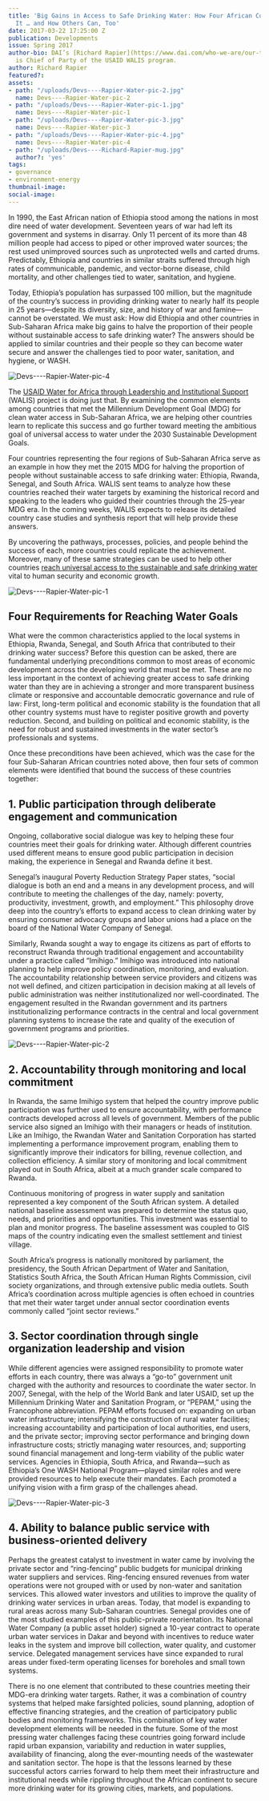 ```yaml
---
title: 'Big Gains in Access to Safe Drinking Water: How Four African Countries Did
  It … and How Others Can, Too'
date: 2017-03-22 17:25:00 Z
publication: Developments
issue: Spring 2017
author-bio: DAI’s [Richard Rapier](https://www.dai.com/who-we-are/our-team/richard-rapier)
  is Chief of Party of the USAID WALIS program.
author: Richard Rapier
featured?: 
assets:
- path: "/uploads/Devs----Rapier-Water-pic-2.jpg"
  name: Devs----Rapier-Water-pic-2
- path: "/uploads/Devs----Rapier-Water-pic-1.jpg"
  name: Devs----Rapier-Water-pic-1
- path: "/uploads/Devs----Rapier-Water-pic-3.jpg"
  name: Devs----Rapier-Water-pic-3
- path: "/uploads/Devs----Rapier-Water-pic-4.jpg"
  name: Devs----Rapier-Water-pic-4
- path: "/uploads/Devs----Richard-Rapier-mug.jpg"
  author?: 'yes'
tags:
- governance
- environment-energy
thumbnail-image:
social-image:
---
```


In 1990, the East African nation of Ethiopia stood among the nations in most dire need of water development. Seventeen years of war had left its government and systems in disarray. Only 11 percent of its more than 48 million people had access to piped or other improved water sources; the rest used unimproved sources such as unprotected wells and carted drums. Predictably, Ethiopia and countries in similar straits suffered through high rates of communicable, pandemic, and vector-borne disease, child mortality, and other challenges tied to water, sanitation, and hygiene.




Today, Ethiopia’s population has surpassed 100 million, but the magnitude of the country’s success in providing drinking water to nearly half its people in 25 years—despite its diversity, size, and history of war and famine—cannot be overstated. We must ask: How did Ethiopia and other countries in Sub-Saharan Africa make big gains to halve the proportion of their people without sustainable access to safe drinking water? The answers should be applied to similar countries and their people so they can become water secure and answer the challenges tied to poor water, sanitation, and hygiene, or WASH.

![Devs----Rapier-Water-pic-4](/uploads/Devs----Rapier-Water-pic-4.jpg "USAID Ethiopia Urban Gardens Program. Photo: Nico Parkinson.") 

The [USAID Water for Africa through Leadership and Institutional Support](https://www.dai.com/our-work/projects/worldwide-water-africa-through-leadership-and-institutional-support-walis) (WALIS) project is doing just that. By examining the common elements among countries that met the Millennium Development Goal (MDG) for clean water access in Sub-Saharan Africa, we are helping other countries learn to replicate this success and go further toward meeting the ambitious goal of universal access to water under the 2030 Sustainable Development Goals. 

Four countries representing the four regions of Sub-Saharan Africa serve as an example in how they met the 2015 MDG for halving the proportion of people without sustainable access to safe drinking water: Ethiopia, Rwanda, Senegal, and South Africa. WALIS sent teams to analyze how these countries reached their water targets by examining the historical record and speaking to the leaders who guided their countries through the 25-year MDG era. In the coming weeks, WALIS expects to release its detailed country case studies and synthesis report that will help provide these answers.

By uncovering the pathways, processes, policies, and people behind the success of each, more countries could replicate the achievement. Moreover, many of these same strategies can be used to help other countries [reach universal access to the sustainable and safe drinking water](http://dai-global-developments.com/articles/clean-water-for-all-by-2030-no-really/) vital to human security and economic growth.

![Devs----Rapier-Water-pic-1](/uploads/Devs----Rapier-Water-pic-1.jpg "In Senegal. Photo: Ariadne Van Zandbergen.") 

## Four Requirements for Reaching Water Goals

What were the common characteristics applied to the local systems in Ethiopia, Rwanda, Senegal, and South Africa that contributed to their drinking water success? Before this question can be asked, there are fundamental underlying preconditions common to most areas of economic development across the developing world that must be met. These are no less important in the context of achieving greater access to safe drinking water than they are in achieving a stronger and more transparent business climate or responsive and accountable democratic governance and rule of law: First, long-term political and economic stability is the foundation that all other country systems must have to register positive growth and poverty reduction. Second, and building on political and economic stability, is the need for robust and sustained investments in the water sector’s professionals and systems.

Once these preconditions have been achieved, which was the case for the four Sub-Saharan African countries noted above, then four sets of common elements were identified that bound the success of these countries together:

## 1. Public participation through deliberate engagement and communication

Ongoing, collaborative social dialogue was key to helping these four countries meet their goals for drinking water. Although different countries used different means to ensure good public participation in decision making, the experience in Senegal and Rwanda define it best.  

Senegal’s inaugural Poverty Reduction Strategy Paper states, “social dialogue is both an end and a means in any development process, and will contribute to meeting the challenges of the day, namely: poverty, productivity, investment, growth, and employment.” This philosophy drove deep into the country’s efforts to expand access to clean drinking water by ensuring consumer advocacy groups and labor unions had a place on the board of the National Water Company of Senegal.

Similarly, Rwanda sought a way to engage its citizens as part of efforts to reconstruct Rwanda through traditional engagement and accountability under a practice called “Imihigo.” Imihigo was introduced into national planning to help improve policy coordination, monitoring, and evaluation. The accountability relationship between service providers and citizens was not well defined, and citizen participation in decision making at all levels of public administration was neither institutionalized nor well-coordinated. The engagement resulted in the Rwandan government and its partners institutionalizing performance contracts in the central and local government planning systems to increase the rate and quality of the execution of government programs and priorities.

![Devs----Rapier-Water-pic-2](/uploads/Devs----Rapier-Water-pic-2.jpg "Latrine built under the DAI-led USAID Burundi Agribusiness Program.") 
  
## 2. Accountability through monitoring and local commitment

In Rwanda, the same Imihigo system that helped the country improve public participation was further used to ensure accountability, with performance contracts developed across all levels of government. Members of the public service also signed an Imihigo with their managers or heads of institution. Like an Imihigo, the Rwandan Water and Sanitation Corporation has started implementing a performance improvement program, enabling them to significantly improve their indicators for billing, revenue collection, and collection efficiency. A similar story of monitoring and local commitment played out in South Africa, albeit at a much grander scale compared to Rwanda.

Continuous monitoring of progress in water supply and sanitation represented a key component of the South African system. A detailed national baseline assessment was prepared to determine the status quo, needs, and priorities and opportunities. This investment was essential to plan and monitor progress. The baseline assessment was coupled to GIS maps of the country indicating even the smallest settlement and tiniest village.

South Africa’s progress is nationally monitored by parliament, the presidency, the South African Department of Water and Sanitation, Statistics South Africa, the South African Human Rights Commission, civil society organizations, and through extensive public media outlets. South Africa’s coordination across multiple agencies is often echoed in countries that met their water target under annual sector coordination events commonly called “joint sector reviews.”

## 3. Sector coordination through single organization leadership and vision

While different agencies were assigned responsibility to promote water efforts in each country, there was always a “go-to” government unit charged with the authority and resources to coordinate the water sector. In 2007, Senegal, with the help of the World Bank and later USAID, set up the Millennium Drinking Water and Sanitation Program, or “PEPAM,” using the Francophone abbreviation. PEPAM efforts focused on: expanding on urban water infrastructure; intensifying the construction of rural water facilities; increasing accountability and participation of local authorities, end users, and the private sector; improving sector performance and bringing down infrastructure costs; strictly managing water resources, and; supporting sound financial management and long-term viability of the public water services. Agencies in Ethiopia, South Africa, and Rwanda—such as Ethiopia’s One WASH National Program—played similar roles and were provided resources to help execute their mandates. Each promoted a unifying vision with a firm grasp of the challenges ahead.
   
![Devs----Rapier-Water-pic-3](/uploads/Devs----Rapier-Water-pic-3.jpg) 

## 4. Ability to balance public service with business-oriented delivery

Perhaps the greatest catalyst to investment in water came by involving the private sector and “ring-fencing” public budgets for municipal drinking water suppliers and services. Ring-fencing ensured revenues from water operations were not grouped with or used by non-water and sanitation services. This allowed water investors and utilities to improve the quality of drinking water services in urban areas. Today, that model is expanding to rural areas across many Sub-Saharan countries. Senegal provides one of the most studied examples of this public-private reorientation. Its National Water Company (a public asset holder) signed a 10-year contract to operate urban water services in Dakar and beyond with incentives to reduce water leaks in the system and improve bill collection, water quality, and customer service. Delegated management services have since expanded to rural areas under fixed-term operating licenses for boreholes and small town systems.
  
There is no one element that contributed to these countries meeting their MDG-era drinking water targets. Rather, it was a combination of country systems that helped make farsighted policies, sound planning, adoption of effective financing strategies, and the creation of participatory public bodies and monitoring frameworks. This combination of key water development elements will be needed in the future. Some of the most pressing water challenges facing these countries going forward include rapid urban expansion, variability and reduction in water supplies, availability of financing, along the ever-mounting needs of the wastewater and sanitation sector. The hope is that the lessons learned by these successful actors carries forward to help them meet their infrastructure and institutional needs while rippling throughout the African continent to secure more drinking water for its growing cities, markets, and populations.
